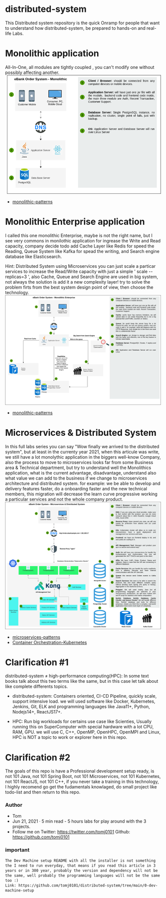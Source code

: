 # distributed-system
This Distributed system repository is the quick Onramp for people that want to understand how distributed-system, be prepared to hands-on and real-life Labs.

# Monolithic application
All-In-One, all modules are tightly coupled , you can't modify one without possibly affecting another.
![Monolithic Logo](/docs/1-Monolithic.png)
- [monolithic-patterns](https://microservices.io/patterns/monolithic.html)

# Monolithic Enterprise application
I called this one monolithic Enterprise, maybe is not the right name, but I see very commons in monilothic application for ingrease the Write and Read capacity, company decide todo add Cache Layer like Redis for speed the Reading, Queue System like Kafka for spead the writing, and Search engine database like Elasticsearch.

Hint:  Distributed System using Microservices you can just scale a particar services to increase the Read/Write capacity with just a simple ' scale --replicas=3 ', also Cache, Queue and Search Engine are used in big system, not always the solution is add it a new complexity layer! try to solve the problem firts from the best system design point of view, then choose the technology.
![Monolithic enterprise Logo](/docs/2-Monolithic-enterprise.png)
- [monolithic-patterns](https://microservices.io/patterns/monolithic.html)

# Microservices & Distributed System
In this full labs series you can say "Wow finally we arrived to the distributed system", but at least in the currenty year 2021,  when this articule was write, we still have a lot monolythic application in the biggers well-know Company, also the process to move to microservices looks far from some Business area & Technical department, but try to understand well the Monolithics application, what is the current advantage, disadvantage, understand also what value we can add to the business if we change to microservices architecture and distributed system. for example: we be able to develop and delivery features faster, do a onboarding faster and the new technical members, this migration will decrease the learn curve progressive working a particular services and not the whole company product.
![Microservices Logo](/docs/3-microservices-and-distributed-system.png)
- [microservices-patterns](https://microservices.io/patterns/microservices.html)
- [Container Orchestration-Kubernetes ](https://kubernetes.io/)

# Clarification #1
distributed-system ≠ high-performance computing(HPC): In some text books talk about this two terms like the same, but in this case let talk about like complete differents topics.

- distributed-system: Containers oriented, CI-CD Pipeline, quickly scale, support intensive load. we will used software like Docker, Kubernetes, Jenkins, Git, ELK and programming languages like Java11+, Python, Nodejs14+, ReactJS17+.

- HPC: Run big workloads for certains use case like Scienties, Usually running this on SuperComputer with special hardware with a lot CPU, RAM, GPU. we will use C, C++, OpenMP, OpenHPC, OpenMPI and Linux, HPC is NOT a topic to work or explorer here in this repo.

# Clarification #2 
The goals of this repo is have a Professional development setup ready, is not 101 Java, not 101 Spring Boot, not 101 Microservices, not 101 Kubernetes, not 101 ReactJS, not 101 C++, if you never take a training in this technology, I highly recomend go get the fudamentals knowlaged, do small project like todo-list and then return to this repo.

### Author
- Tom
- Jun 21, 2021 · 5 min read - 5 hours labs for play around with the 3 projects.
- Follow me on Twitter: https://twitter.com/tomj0101 Github: https://github.com/tomj0101


### important
```
The Dev Machine setup README with all the installer is not something the I need to run everyday, that means if you read this article in 3 years or in 300 year, probably the version and dependency will not be the same, well probably the programming languages will not be the same too :)
Link: https://github.com/tomj0101/distributed-system/tree/main/0-dev-machine-setup
```


